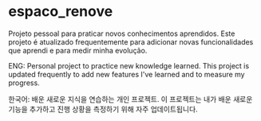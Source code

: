# espaco_renove
Projeto pessoal para praticar novos conhecimentos aprendidos. 
Este projeto é atualizado frequentemente para adicionar novas funcionalidades que aprendi e para medir minha evolução. 

ENG: 
Personal project to practice new knowledge learned.
This project is updated frequently to add new features I've learned and to measure my progress.

한국어:
배운 새로운 지식을 연습하는 개인 프로젝트.
이 프로젝트는 내가 배운 새로운 기능을 추가하고 진행 상황을 측정하기 위해 자주 업데이트됩니다.
